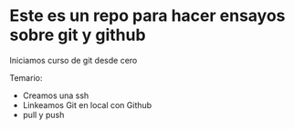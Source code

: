 # Este es un repo para hacer ensayos sobre git y github
Iniciamos curso de git desde cero 

Temario:
- Creamos una ssh
- Linkeamos Git en local con Github
- pull y push
